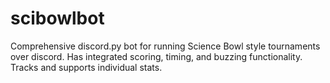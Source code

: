 # scibowlbot
Comprehensive discord.py bot for running Science Bowl style tournaments over discord.
Has integrated scoring, timing, and buzzing functionality.
Tracks and supports individual stats.
